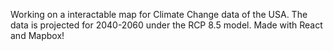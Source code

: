 Working on a interactable map for Climate Change data of the USA. The data is projected for 2040-2060 under the RCP 8.5 model. Made with React and Mapbox!
